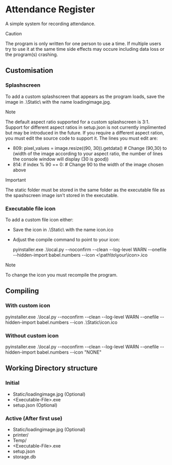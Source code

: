 # Attendance Register
 A simple system for recording attendance.

> [!CAUTION]
> The program is only written for one person to use a time. If multiple users try to use it at the same time side effects may occure including data loss or the program(s) crashing.

## Customisation
### Splashscreen
To add a custom splashscreen that appears as the program loads, save the image in .\Static\ with the name loadingimage.jpg.

> [!Note]
> The default aspect ratio supported for a custom splashscreen is 3:1.
> Support for different aspect ratios in setup.json is not currently implimented but may be introduced in the future.
> If you require a different aspect ration, you must edit the source code to support it.
> The lines you must edit are:
> - 809: pixel_values = image.resize((90, 30)).getdata() # Change (90,30) to (width of the image according to your aspect ratio, the number of lines the console window will display (30 is good))
> - 814: if index % 90 == 0: # Change 90 to the width of the image chosen above

> [!Important]
> The static folder must be stored in the same folder as the executable file as the spashscreen image isn't stored in the executable.

### Executable file icon
To add a custom file icon either:
- Save the icon in .\Static\ with the name icon.ico
- Adjust the compile command to point to your icon:
  
  pyinstaller.exe .\local.py --noconfirm --clean --log-level WARN --onefile --hidden-import babel.numbers --icon <\path\to\your\icon>.ico


> [!Note]
> To change the icon you must recompile the program.

## Compiling
### With custom icon
pyinstaller.exe .\local.py --noconfirm --clean --log-level WARN --onefile --hidden-import babel.numbers --icon .\Static\icon.ico

### Without custom icon
pyinstaller.exe .\local.py --noconfirm --clean --log-level WARN --onefile --hidden-import babel.numbers --icon "NONE"

## Working Directory structure
### Initial
- Static/loadingimage.jpg (Optional)
- \<Executable-File>.exe
- setup.json (Optional)
### Active (After first use)
- Static/loadingimage.jpg (Optional)
- printer/
- Temp/
- \<Executable-File>.exe
- setup.json
- storage.db
